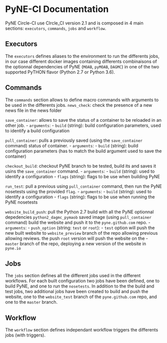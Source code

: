 PyNE-CI Documentation
=====================


PyNE Circle-CI use CIrcle_CI version 2.1 and is composed in 4 main sections:
`executors`, `commands`, `jobs` and `workflow`.

Executors
---------
The `executors` defines aliases to the environment to run the differents jobs, in our case
different docker images containing differents combinaisons of the optionnal
dependencies of PyNE (`MOAB`, `pyMOAB`, `DAGMC`) in one of the two supported
PyTHON flavor (Python 2.7 or Python 3.6).


Commands
---------
The `commands` section allows to define macro commands with arguments to be used
in the differents jobs.
`news_check`: check the presence of a new news file in the news folder

`save_container`: allows to save the status of a container to be reloaded in an
other job.
    - `arguments`: 
        - `build` (string): build configuration parameters, used to identify a
          build configuration

`pull_container`: pulls a previously saved (using the `save_container` command) status of container.
    - `arguments`:
        - `build` (string): build configuration parameters (has to match the build
          argument used to save the container)

`checkout_build`: checkout PyNE branch to be tested, build its and saves it
usins the `save_container` command.
    - `arguments`:
        - `build` (string): used to identify a configuration
        - `flags` (string): flags to be use when building PyNE

`run_test`: pull a previous using `pull_container` command, then run the PyNE
nosetests using the provided `flag`.
    - `arguments`:
        - `build` (string): used to identify a configuration
        - `flags` (string): flags to be use when running the PyNE nosetests

`website_build_push`: pull the Python 2.7 build with all the PyNE optionnal
depedencies `python2_dagmc_pymaob` saved image (using `pull_container` command)
build the website and push it to the `pyne.github.com` repo.
    - `arguments`:
        - `push_option` (string: `test` or `root`): 
            - `test` option will push the new built website to `website_preview` 
            branch of the repo allowing previous allowing reviews. the push `root` 
            version will push the website on the
            - `master` branch of the repo, deploying a new version of the website 
            in `pyne.io`

Jobs
----
The `jobs` section defines all the different jobs used in the different
workflows. For each built configuration two jobs have been defined, one to build
PyNE, and one to run the `nosetests`. In addition to the the build and test
jobs, two additional jobs have been created to build and push the website, one
to the `website_test` branch of the `pyne.github.com` repo, and one to the
`master` branch.


Workflow
--------
The `workflow` section defines independant workflow triggers the differents
jobs (with triggers).
